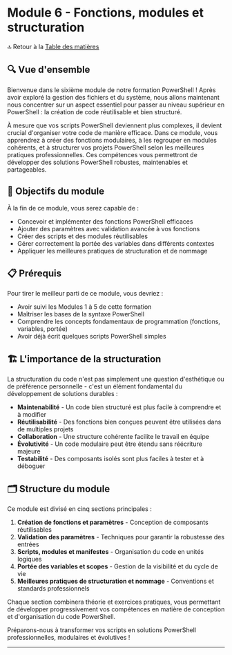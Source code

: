 # Module 6 - Fonctions, modules et structuration

🔝 Retour à la [Table des matières](/SOMMAIRE.md)

## 🔍 Vue d'ensemble

Bienvenue dans le sixième module de notre formation PowerShell ! Après avoir exploré la gestion des fichiers et du système, nous allons maintenant nous concentrer sur un aspect essentiel pour passer au niveau supérieur en PowerShell : la création de code réutilisable et bien structuré.

À mesure que vos scripts PowerShell deviennent plus complexes, il devient crucial d'organiser votre code de manière efficace. Dans ce module, vous apprendrez à créer des fonctions modulaires, à les regrouper en modules cohérents, et à structurer vos projets PowerShell selon les meilleures pratiques professionnelles. Ces compétences vous permettront de développer des solutions PowerShell robustes, maintenables et partageables.

## 🎯 Objectifs du module

À la fin de ce module, vous serez capable de :

- Concevoir et implémenter des fonctions PowerShell efficaces
- Ajouter des paramètres avec validation avancée à vos fonctions
- Créer des scripts et des modules réutilisables
- Gérer correctement la portée des variables dans différents contextes
- Appliquer les meilleures pratiques de structuration et de nommage

## 📋 Prérequis

Pour tirer le meilleur parti de ce module, vous devriez :

- Avoir suivi les Modules 1 à 5 de cette formation
- Maîtriser les bases de la syntaxe PowerShell
- Comprendre les concepts fondamentaux de programmation (fonctions, variables, portée)
- Avoir déjà écrit quelques scripts PowerShell simples

## 🏗️ L'importance de la structuration

La structuration du code n'est pas simplement une question d'esthétique ou de préférence personnelle - c'est un élément fondamental du développement de solutions durables :

- **Maintenabilité** - Un code bien structuré est plus facile à comprendre et à modifier
- **Réutilisabilité** - Des fonctions bien conçues peuvent être utilisées dans de multiples projets
- **Collaboration** - Une structure cohérente facilite le travail en équipe
- **Évolutivité** - Un code modulaire peut être étendu sans réécriture majeure
- **Testabilité** - Des composants isolés sont plus faciles à tester et à déboguer

## 🗂️ Structure du module

Ce module est divisé en cinq sections principales :

1. **Création de fonctions et paramètres** - Conception de composants réutilisables
2. **Validation des paramètres** - Techniques pour garantir la robustesse des entrées
3. **Scripts, modules et manifestes** - Organisation du code en unités logiques
4. **Portée des variables et scopes** - Gestion de la visibilité et du cycle de vie
5. **Meilleures pratiques de structuration et nommage** - Conventions et standards professionnels

Chaque section combinera théorie et exercices pratiques, vous permettant de développer progressivement vos compétences en matière de conception et d'organisation du code PowerShell.

Préparons-nous à transformer vos scripts en solutions PowerShell professionnelles, modulaires et évolutives !

---
